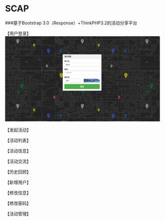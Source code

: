 # SCAP
###基于Bootstrap 3.0（Response）+ThinkPHP3.2的活动分享平台

【用户登录】
![登录页](https://github.com/FelixHo/SCAP/blob/master/screenshot/登陆页.png)

【发起活动】


【活动列表】


【活动信息】


【活动交流】


【历史回顾】


【新增用户】


【修改信息】


【修改密码】


【活动管理】
